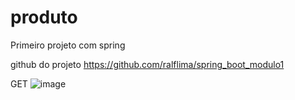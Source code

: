 # produto
Primeiro projeto com spring

github do projeto
https://github.com/ralflima/spring_boot_modulo1

GET
![image](https://github.com/Itawxz/produto/assets/99768349/0fcde85c-53de-448a-b9b0-b2201669a1f5)
